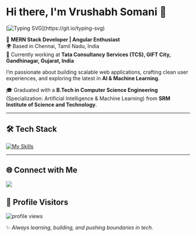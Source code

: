 
# Hi there, I'm Vrushabh Somani 👋  

[![Typing SVG](https://readme-typing-svg.herokuapp.com?font=Fira+Code&pause=1000&color=F75C7E&width=435&lines=MERN+Stack+Developer;Angular+Enthusiast;)](https://git.io/typing-svg)  

🚀 **MERN Stack Developer | Angular Enthusiast**  
🌍 Based in Chennai, Tamil Nadu, India  
💼 Currently working at **Tata Consultancy Services (TCS), GIFT City, Gandhinagar, Gujarat, India**  

I’m passionate about building scalable web applications, crafting clean user experiences, and exploring the latest in **AI & Machine Learning**.  

🎓 Graduated with a **B.Tech in Computer Science Engineering** (Specialization: Artificial Intelligence & Machine Learning) from **SRM Institute of Science and Technology**.  

---

## 🛠️ Tech Stack  

[![My Skills](https://skillicons.dev/icons?i=html,css,js,mongodb,express,react,nodejs,angular,tailwind,java&perline=10)](https://skillicons.dev)  

---

## 🌐 Connect with Me  

<p align="left">
  <a href="https://www.linkedin.com/in/vrushabhsomani/">
    <img src="https://img.shields.io/badge/-Vrushabh%20Somani-blue?style=for-the-badge&logo=Linkedin&logoColor=white"/>
  </a>
</p>  

## 👀 Profile Visitors  

<p align="left">
  <img src="https://komarev.com/ghpvc/?username=Vrushabh182002&label=Profile%20Views&color=blue&style=flat" alt="profile views"/>
</p>  

✨ *Always learning, building, and pushing boundaries in tech.*  
